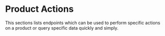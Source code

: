 # Product Actions

This sections lists endpoints which can be used to perform specific actions on a product or query specific data quickly and simply. 